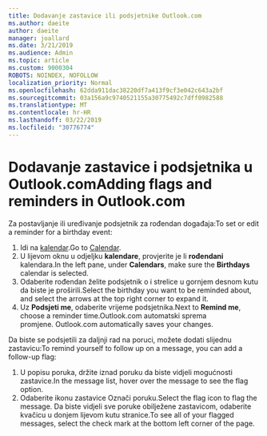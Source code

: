 ```yaml
---
title: Dodavanje zastavice ili podsjetnike Outlook.com
ms.author: daeite
author: daeite
manager: joallard
ms.date: 3/21/2019
ms.audience: Admin
ms.topic: article
ms.custom: 9000304
ROBOTS: NOINDEX, NOFOLLOW
localization_priority: Normal
ms.openlocfilehash: 62dda911dac38220df7a413f9cf3e042c643a2bf
ms.sourcegitcommit: 03a156a9c9740521155a30775492c7dff0982588
ms.translationtype: MT
ms.contentlocale: hr-HR
ms.lasthandoff: 03/22/2019
ms.locfileid: "30776774"
---
```

# <a name="adding-flags-and-reminders-in-outlookcom"></a><span data-ttu-id="93702-102">Dodavanje zastavice i podsjetnika u Outlook.com</span><span class="sxs-lookup"><span data-stu-id="93702-102">Adding flags and reminders in Outlook.com</span></span>

<span data-ttu-id="93702-103">Za postavljanje ili uređivanje podsjetnik za rođendan događaja:</span><span class="sxs-lookup"><span data-stu-id="93702-103">To set or edit a reminder for a birthday event:</span></span>

1. <span data-ttu-id="93702-104">Idi na [kalendar](https://outlook.live.com/calendar/).</span><span class="sxs-lookup"><span data-stu-id="93702-104">Go to [Calendar](https://outlook.live.com/calendar/).</span></span>
1. <span data-ttu-id="93702-105">U lijevom oknu u odjeljku **kalendare**, provjerite je li **rođendani** kalendara.</span><span class="sxs-lookup"><span data-stu-id="93702-105">In the left pane, under **Calendars**, make sure the **Birthdays** calendar is selected.</span></span>
1. <span data-ttu-id="93702-106">Odaberite rođendan želite podsjetnik o i strelice u gornjem desnom kutu da biste je proširili.</span><span class="sxs-lookup"><span data-stu-id="93702-106">Select the birthday you want to be reminded about, and select the arrows at the top right corner to expand it.</span></span>
1. <span data-ttu-id="93702-107">Uz **Podsjeti me**, odaberite vrijeme podsjetnika.</span><span class="sxs-lookup"><span data-stu-id="93702-107">Next to **Remind me**, choose a reminder time.</span></span><span data-ttu-id="93702-108">Outlook.com automatski sprema promjene.</span><span class="sxs-lookup"><span data-stu-id="93702-108"> Outlook.com automatically saves your changes.</span></span>

<span data-ttu-id="93702-109">Da biste se podsjetili za daljnji rad na poruci, možete dodati slijednu zastavicu:</span><span class="sxs-lookup"><span data-stu-id="93702-109">To remind yourself to follow up on a message, you can add a follow-up flag:</span></span>

1. <span data-ttu-id="93702-110">U popisu poruka, držite iznad poruku da biste vidjeli mogućnosti zastavice.</span><span class="sxs-lookup"><span data-stu-id="93702-110">In the message list, hover over the message to see the flag option.</span></span>
1. <span data-ttu-id="93702-111">Odaberite ikonu zastavice Označi poruku.</span><span class="sxs-lookup"><span data-stu-id="93702-111">Select the flag icon to flag the message.</span></span> <span data-ttu-id="93702-112">Da biste vidjeli sve poruke obilježene zastavicom, odaberite kvačicu u donjem lijevom kutu stranice.</span><span class="sxs-lookup"><span data-stu-id="93702-112">To see all of your flagged messages, select the check mark at the bottom left corner of the page.</span></span>